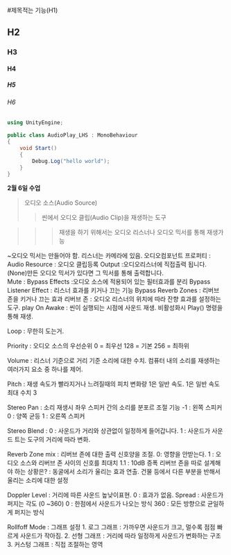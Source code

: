 #제목적는 기능(H1)
## H2
### H3
#### H4
##### H5
###### H6

```cs
using UnityEngine;

public class AudioPlay_LHS : MonoBehaviour
{
    void Start()
    {
        Debug.Log("hello world");
    }
}
```
**2월 6일 수업**
> 오디오 소스(Audio Source)
>> 씬에서 오디오 클립(Audio Clip)을 재생하는 도구

>>> 재생을 하기 위해서는 오디오 리스너나 오디오 믹서를 통해 재생가능

~오디오 믹서는 만들어야 함. 리스너는 카메라에 있음.
오디오컴포넌트 프로퍼티 :
	Audio Resource : 오디오 클립등록
	Output :오디오리스너에 직접출력 됩니다. (None)만든 오디오 믹서가 있다면 그 믹서를 통해 출력합니다.	
	Mute : 
	Bypass Effects :오디오 소스에 적용되어 있는 필터효과를 분리
	Bypass Listener Effect : 리스너 효과를 키거나 끄는 기능
	Bypass Reverb Zones : 리버브 존을 키거나 끄는 효과
	리버브 존 : 오디오 리스너의 위치에 따라 잔향 효과를 설정하는 도구.
play On Awake : 씬이 실행되는 시점에 사운드 재생. 비활성화시 Play() 명령을 통해 재생.

Loop : 무한히 도는거.

Priority : 오디오 소스의 우선순위 
	0 = 최우선
	128 = 기본
  	256 = 최하위

Volume : 리스너 기준으로 거리 기준 소리에 대한 수치. 
	컴퓨터 내의 소리를 재생하는 여러가지 요소 중 하나를 제어.

Pitch : 재생 속도가 빨라지거나 느려질때의 피치 변화량 1은 일반 속도.
	1은 일반 속도
	최대 수치 3

Stereo Pan : 소리 재생시 좌우 스피커 간의 소리를 분포르 조절 기능
	-1 : 왼쪽 스피커
	0 : 양쪽 균등
	1 : 오른쪽 스피커

Stereo Blend : 0 : 사운드가 거리와 상관없이 일정하게 들어갑니다.
	1 : 사운드가 사운드 트는 도구의 거리에 따라 변화.

Reverb Zone mix : 리버브 존에 대한 출력 신호양을 조절.
	0: 영향을 안받는다.
	1 : 오디오 소스와 리버브 존 사이의 신호를 최대치
	1.1 : 10dB 증폭
	리버브 존을 따로 설계해야 하는 상황은? : 동굴에서 소리가 울리는 효과 연출. 
	건물 등에서 다른 부분을 반해서 울리는 소리에 대한 설정

Doppler Level : 거리에 따른 사운드 높낮이표현. 0 : 효과가 없음.
Spread : 사운드가 퍼지는 각도 (0 ~360) 
0 : 한점에서 사운드가 나오는 방식
360 : 모든 방향으로 균일하게 퍼지는 방식

Rollfoff Mode : 그래프 설정
	1. 로그 그래프 : 가까우면 사운드가 크고, 멀수록 점점 빠르게 사운드가 작아짐.
	2. 선형 그래프 : 거리에 따라 일정하게 사운드가 변화하는 구조
	3. 커스텅 그래프 : 직접 조절하는 영역
